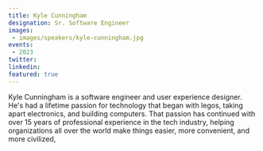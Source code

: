 ```yaml
---
title: Kyle Cunningham
designation: Sr. Software Engineer
images: 
 - images/speakers/kyle-cunningham.jpg
events:
 - 2023
twitter: 
linkedin: 
featured: true
---
```


Kyle Cunningham is a software engineer and user experience designer. He's had a lifetime passion for technology that began with legos, taking apart electronics, and building computers. That passion has continued with over 15 years of professional experience in the tech industry, helping organizations all over the world make things easier, more convenient, and more civilized,
